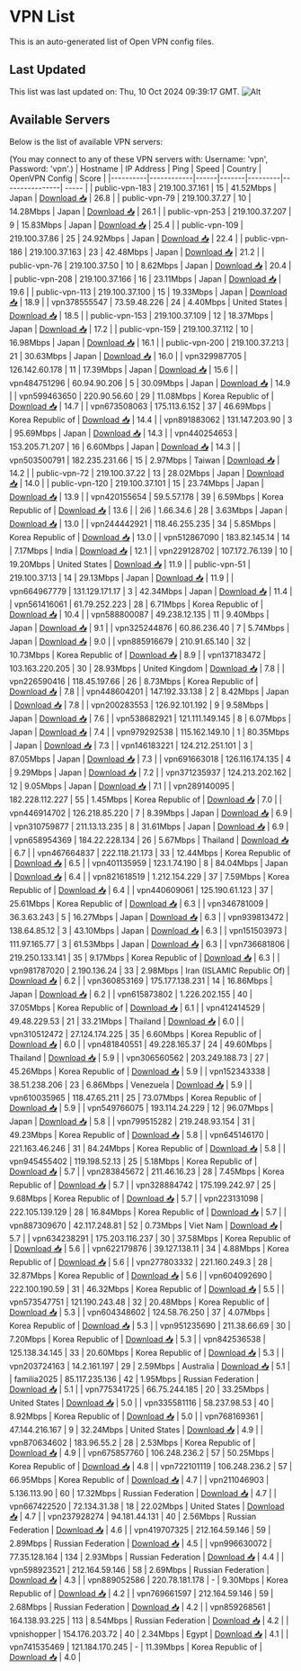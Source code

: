 # VPN List

This is an auto-generated list of Open VPN config files.

## Last Updated

This list was last updated on: Thu, 10 Oct 2024 09:39:17 GMT.
![Alt](https://repobeats.axiom.co/api/embed/186b98318ef1479477931607c1ad7d823f12451f.svg "Repobeats analytics image")

## Available Servers

Below is the list of available VPN servers:

(You may connect to any of these VPN servers with: Username: 'vpn', Password: 'vpn'.)
| Hostname | IP Address | Ping | Speed | Country | OpenVPN Config | Score |
|----------|------------|------|-------|---------|----------------| ----- |
| public-vpn-183 | 219.100.37.161 | 15 | 41.52Mbps | Japan | [Download 📥](./configs/server_0_JP.ovpn) | 26.8 |
| public-vpn-79 | 219.100.37.27 | 10 | 14.28Mbps | Japan | [Download 📥](./configs/server_1_JP.ovpn) | 26.1 |
| public-vpn-253 | 219.100.37.207 | 9 | 15.83Mbps | Japan | [Download 📥](./configs/server_2_JP.ovpn) | 25.4 |
| public-vpn-109 | 219.100.37.86 | 25 | 24.92Mbps | Japan | [Download 📥](./configs/server_3_JP.ovpn) | 22.4 |
| public-vpn-186 | 219.100.37.163 | 23 | 42.48Mbps | Japan | [Download 📥](./configs/server_4_JP.ovpn) | 21.2 |
| public-vpn-76 | 219.100.37.50 | 10 | 8.62Mbps | Japan | [Download 📥](./configs/server_5_JP.ovpn) | 20.4 |
| public-vpn-208 | 219.100.37.166 | 16 | 23.11Mbps | Japan | [Download 📥](./configs/server_6_JP.ovpn) | 19.6 |
| public-vpn-113 | 219.100.37.100 | 15 | 19.33Mbps | Japan | [Download 📥](./configs/server_7_JP.ovpn) | 18.9 |
| vpn378555547 | 73.59.48.226 | 24 | 4.40Mbps | United States | [Download 📥](./configs/server_8_US.ovpn) | 18.5 |
| public-vpn-153 | 219.100.37.109 | 12 | 18.37Mbps | Japan | [Download 📥](./configs/server_9_JP.ovpn) | 17.2 |
| public-vpn-159 | 219.100.37.112 | 10 | 16.98Mbps | Japan | [Download 📥](./configs/server_10_JP.ovpn) | 16.1 |
| public-vpn-200 | 219.100.37.213 | 21 | 30.63Mbps | Japan | [Download 📥](./configs/server_11_JP.ovpn) | 16.0 |
| vpn329987705 | 126.142.60.178 | 11 | 17.39Mbps | Japan | [Download 📥](./configs/server_12_JP.ovpn) | 15.6 |
| vpn484751296 | 60.94.90.206 | 5 | 30.09Mbps | Japan | [Download 📥](./configs/server_13_JP.ovpn) | 14.9 |
| vpn599463650 | 220.90.56.60 | 29 | 11.08Mbps | Korea Republic of | [Download 📥](./configs/server_14_KR.ovpn) | 14.7 |
| vpn673508063 | 175.113.6.152 | 37 | 46.69Mbps | Korea Republic of | [Download 📥](./configs/server_15_KR.ovpn) | 14.4 |
| vpn891883062 | 131.147.203.90 | 3 | 95.69Mbps | Japan | [Download 📥](./configs/server_16_JP.ovpn) | 14.3 |
| vpn440254653 | 153.205.71.207 | 16 | 6.60Mbps | Japan | [Download 📥](./configs/server_17_JP.ovpn) | 14.3 |
| vpn503500791 | 182.235.231.66 | 15 | 2.97Mbps | Taiwan | [Download 📥](./configs/server_18_TW.ovpn) | 14.2 |
| public-vpn-72 | 219.100.37.22 | 13 | 28.02Mbps | Japan | [Download 📥](./configs/server_19_JP.ovpn) | 14.0 |
| public-vpn-120 | 219.100.37.101 | 15 | 23.74Mbps | Japan | [Download 📥](./configs/server_20_JP.ovpn) | 13.9 |
| vpn420155654 | 59.5.57.178 | 39 | 6.59Mbps | Korea Republic of | [Download 📥](./configs/server_21_KR.ovpn) | 13.6 |
| 2i6 | 1.66.34.6 | 28 | 3.63Mbps | Japan | [Download 📥](./configs/server_22_JP.ovpn) | 13.0 |
| vpn244442921 | 118.46.255.235 | 34 | 5.85Mbps | Korea Republic of | [Download 📥](./configs/server_23_KR.ovpn) | 13.0 |
| vpn512867090 | 183.82.145.14 | 14 | 7.17Mbps | India | [Download 📥](./configs/server_24_IN.ovpn) | 12.1 |
| vpn229128702 | 107.172.76.139 | 10 | 19.20Mbps | United States | [Download 📥](./configs/server_25_US.ovpn) | 11.9 |
| public-vpn-51 | 219.100.37.13 | 14 | 29.13Mbps | Japan | [Download 📥](./configs/server_26_JP.ovpn) | 11.9 |
| vpn664967779 | 131.129.171.17 | 3 | 42.34Mbps | Japan | [Download 📥](./configs/server_27_JP.ovpn) | 11.4 |
| vpn561416061 | 61.79.252.223 | 28 | 6.71Mbps | Korea Republic of | [Download 📥](./configs/server_28_KR.ovpn) | 10.4 |
| vpn588800087 | 49.238.12.135 | 11 | 9.40Mbps | Japan | [Download 📥](./configs/server_29_JP.ovpn) | 9.1 |
| vpn325244876 | 60.86.236.40 | 7 | 5.74Mbps | Japan | [Download 📥](./configs/server_30_JP.ovpn) | 9.0 |
| vpn885916679 | 210.91.65.140 | 32 | 10.73Mbps | Korea Republic of | [Download 📥](./configs/server_31_KR.ovpn) | 8.9 |
| vpn137183472 | 103.163.220.205 | 30 | 28.93Mbps | United Kingdom | [Download 📥](./configs/server_32_GB.ovpn) | 7.8 |
| vpn226590416 | 118.45.197.66 | 26 | 8.73Mbps | Korea Republic of | [Download 📥](./configs/server_33_KR.ovpn) | 7.8 |
| vpn448604201 | 147.192.33.138 | 2 | 8.42Mbps | Japan | [Download 📥](./configs/server_34_JP.ovpn) | 7.8 |
| vpn200283553 | 126.92.101.192 | 9 | 9.58Mbps | Japan | [Download 📥](./configs/server_35_JP.ovpn) | 7.6 |
| vpn538682921 | 121.111.149.145 | 8 | 6.07Mbps | Japan | [Download 📥](./configs/server_36_JP.ovpn) | 7.4 |
| vpn979292538 | 115.162.149.10 | 1 | 80.35Mbps | Japan | [Download 📥](./configs/server_37_JP.ovpn) | 7.3 |
| vpn146183221 | 124.212.251.101 | 3 | 87.05Mbps | Japan | [Download 📥](./configs/server_38_JP.ovpn) | 7.3 |
| vpn691663018 | 126.116.174.135 | 4 | 9.29Mbps | Japan | [Download 📥](./configs/server_39_JP.ovpn) | 7.2 |
| vpn371235937 | 124.213.202.162 | 12 | 9.05Mbps | Japan | [Download 📥](./configs/server_40_JP.ovpn) | 7.1 |
| vpn289140095 | 182.228.112.227 | 55 | 1.45Mbps | Korea Republic of | [Download 📥](./configs/server_41_KR.ovpn) | 7.0 |
| vpn446914702 | 126.218.85.220 | 7 | 8.39Mbps | Japan | [Download 📥](./configs/server_42_JP.ovpn) | 6.9 |
| vpn310759877 | 211.13.13.235 | 8 | 31.61Mbps | Japan | [Download 📥](./configs/server_43_JP.ovpn) | 6.9 |
| vpn658954369 | 184.22.228.134 | 26 | 5.67Mbps | Thailand | [Download 📥](./configs/server_44_TH.ovpn) | 6.7 |
| vpn467664837 | 222.118.21.173 | 33 | 12.44Mbps | Korea Republic of | [Download 📥](./configs/server_45_KR.ovpn) | 6.5 |
| vpn401135959 | 123.1.74.190 | 8 | 84.04Mbps | Japan | [Download 📥](./configs/server_46_JP.ovpn) | 6.4 |
| vpn821618519 | 1.212.154.229 | 37 | 7.59Mbps | Korea Republic of | [Download 📥](./configs/server_47_KR.ovpn) | 6.4 |
| vpn440609061 | 125.190.61.123 | 37 | 25.61Mbps | Korea Republic of | [Download 📥](./configs/server_48_KR.ovpn) | 6.3 |
| vpn346781009 | 36.3.63.243 | 5 | 16.27Mbps | Japan | [Download 📥](./configs/server_49_JP.ovpn) | 6.3 |
| vpn939813472 | 138.64.85.12 | 3 | 43.10Mbps | Japan | [Download 📥](./configs/server_50_JP.ovpn) | 6.3 |
| vpn151503973 | 111.97.165.77 | 3 | 61.53Mbps | Japan | [Download 📥](./configs/server_51_JP.ovpn) | 6.3 |
| vpn736681806 | 219.250.133.141 | 35 | 9.17Mbps | Korea Republic of | [Download 📥](./configs/server_52_KR.ovpn) | 6.3 |
| vpn981787020 | 2.190.136.24 | 33 | 2.98Mbps | Iran (ISLAMIC Republic Of) | [Download 📥](./configs/server_53_IR.ovpn) | 6.2 |
| vpn360853169 | 175.177.138.231 | 14 | 16.86Mbps | Japan | [Download 📥](./configs/server_54_JP.ovpn) | 6.2 |
| vpn615873802 | 1.226.202.155 | 40 | 37.05Mbps | Korea Republic of | [Download 📥](./configs/server_55_KR.ovpn) | 6.1 |
| vpn412414529 | 49.48.229.53 | 21 | 33.21Mbps | Thailand | [Download 📥](./configs/server_56_TH.ovpn) | 6.0 |
| vpn310512472 | 27.124.174.225 | 35 | 6.60Mbps | Korea Republic of | [Download 📥](./configs/server_57_KR.ovpn) | 6.0 |
| vpn481840551 | 49.228.165.37 | 24 | 49.60Mbps | Thailand | [Download 📥](./configs/server_58_TH.ovpn) | 5.9 |
| vpn306560562 | 203.249.188.73 | 27 | 45.26Mbps | Korea Republic of | [Download 📥](./configs/server_59_KR.ovpn) | 5.9 |
| vpn152343338 | 38.51.238.206 | 23 | 6.86Mbps | Venezuela | [Download 📥](./configs/server_60_VE.ovpn) | 5.9 |
| vpn610035965 | 118.47.65.211 | 25 | 73.07Mbps | Korea Republic of | [Download 📥](./configs/server_61_KR.ovpn) | 5.9 |
| vpn549766075 | 193.114.24.229 | 12 | 96.07Mbps | Japan | [Download 📥](./configs/server_62_JP.ovpn) | 5.8 |
| vpn799515282 | 219.248.93.154 | 31 | 49.23Mbps | Korea Republic of | [Download 📥](./configs/server_63_KR.ovpn) | 5.8 |
| vpn645146170 | 221.163.46.246 | 31 | 84.24Mbps | Korea Republic of | [Download 📥](./configs/server_64_KR.ovpn) | 5.8 |
| vpn945455402 | 119.198.52.13 | 25 | 5.18Mbps | Korea Republic of | [Download 📥](./configs/server_65_KR.ovpn) | 5.7 |
| vpn283845672 | 211.46.16.23 | 28 | 7.45Mbps | Korea Republic of | [Download 📥](./configs/server_66_KR.ovpn) | 5.7 |
| vpn328884742 | 175.199.242.97 | 25 | 9.68Mbps | Korea Republic of | [Download 📥](./configs/server_67_KR.ovpn) | 5.7 |
| vpn223131098 | 222.105.139.129 | 28 | 16.84Mbps | Korea Republic of | [Download 📥](./configs/server_68_KR.ovpn) | 5.7 |
| vpn887309670 | 42.117.248.81 | 52 | 0.73Mbps | Viet Nam | [Download 📥](./configs/server_69_VN.ovpn) | 5.7 |
| vpn634238291 | 175.203.116.237 | 30 | 37.58Mbps | Korea Republic of | [Download 📥](./configs/server_70_KR.ovpn) | 5.6 |
| vpn622179876 | 39.127.138.11 | 34 | 4.88Mbps | Korea Republic of | [Download 📥](./configs/server_71_KR.ovpn) | 5.6 |
| vpn277803332 | 221.160.249.3 | 28 | 32.87Mbps | Korea Republic of | [Download 📥](./configs/server_72_KR.ovpn) | 5.6 |
| vpn604092690 | 222.100.190.59 | 31 | 46.32Mbps | Korea Republic of | [Download 📥](./configs/server_73_KR.ovpn) | 5.5 |
| vpn573547751 | 121.190.243.48 | 32 | 20.48Mbps | Korea Republic of | [Download 📥](./configs/server_74_KR.ovpn) | 5.3 |
| vpn604348602 | 124.58.76.250 | 37 | 4.07Mbps | Korea Republic of | [Download 📥](./configs/server_75_KR.ovpn) | 5.3 |
| vpn951235690 | 211.38.66.69 | 30 | 7.20Mbps | Korea Republic of | [Download 📥](./configs/server_76_KR.ovpn) | 5.3 |
| vpn842536538 | 125.138.34.145 | 33 | 20.60Mbps | Korea Republic of | [Download 📥](./configs/server_77_KR.ovpn) | 5.3 |
| vpn203724163 | 14.2.161.197 | 29 | 2.59Mbps | Australia | [Download 📥](./configs/server_78_AU.ovpn) | 5.1 |
| familia2025 | 85.117.235.136 | 42 | 1.95Mbps | Russian Federation | [Download 📥](./configs/server_79_RU.ovpn) | 5.1 |
| vpn775341725 | 66.75.244.185 | 20 | 33.25Mbps | United States | [Download 📥](./configs/server_80_US.ovpn) | 5.0 |
| vpn335581116 | 58.237.98.53 | 40 | 8.92Mbps | Korea Republic of | [Download 📥](./configs/server_81_KR.ovpn) | 5.0 |
| vpn768169361 | 47.144.216.167 | 9 | 32.24Mbps | United States | [Download 📥](./configs/server_82_US.ovpn) | 4.9 |
| vpn870634602 | 183.96.55.2 | 28 | 2.53Mbps | Korea Republic of | [Download 📥](./configs/server_83_KR.ovpn) | 4.9 |
| vpn675857760 | 106.248.236.2 | 57 | 50.25Mbps | Korea Republic of | [Download 📥](./configs/server_84_KR.ovpn) | 4.8 |
| vpn722101119 | 106.248.236.2 | 57 | 66.95Mbps | Korea Republic of | [Download 📥](./configs/server_85_KR.ovpn) | 4.7 |
| vpn211046903 | 5.136.113.90 | 60 | 17.32Mbps | Russian Federation | [Download 📥](./configs/server_86_RU.ovpn) | 4.7 |
| vpn667422520 | 72.134.31.38 | 18 | 22.02Mbps | United States | [Download 📥](./configs/server_87_US.ovpn) | 4.7 |
| vpn237928274 | 94.181.44.131 | 40 | 2.56Mbps | Russian Federation | [Download 📥](./configs/server_88_RU.ovpn) | 4.6 |
| vpn419707325 | 212.164.59.146 | 59 | 2.89Mbps | Russian Federation | [Download 📥](./configs/server_89_RU.ovpn) | 4.5 |
| vpn996630072 | 77.35.128.164 | 134 | 2.93Mbps | Russian Federation | [Download 📥](./configs/server_90_RU.ovpn) | 4.4 |
| vpn598923521 | 212.164.59.146 | 58 | 2.69Mbps | Russian Federation | [Download 📥](./configs/server_91_RU.ovpn) | 4.3 |
| vpn889052586 | 220.78.181.178 | - | 9.30Mbps | Korea Republic of | [Download 📥](./configs/server_92_KR.ovpn) | 4.2 |
| vpn769661597 | 212.164.59.146 | 59 | 2.68Mbps | Russian Federation | [Download 📥](./configs/server_93_RU.ovpn) | 4.2 |
| vpn859268561 | 164.138.93.225 | 113 | 8.54Mbps | Russian Federation | [Download 📥](./configs/server_94_RU.ovpn) | 4.2 |
| vpnishopper | 154.176.203.72 | 40 | 2.34Mbps | Egypt | [Download 📥](./configs/server_95_EG.ovpn) | 4.1 |
| vpn741535469 | 121.184.170.245 | - | 11.39Mbps | Korea Republic of | [Download 📥](./configs/server_96_KR.ovpn) | 4.0 |
